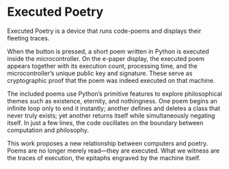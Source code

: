# Executed Poetry

Executed Poetry is a device that runs code-poems and displays their fleeting traces.

When the button is pressed, a short poem written in Python is executed inside the microcontroller. On the e-paper display, the executed poem appears together with its execution count, processing time, and the microcontroller’s unique public key and signature. These serve as cryptographic proof that the poem was indeed executed on that machine.

The included poems use Python’s primitive features to explore philosophical themes such as existence, eternity, and nothingness. One poem begins an infinite loop only to end it instantly; another defines and deletes a class that never truly exists; yet another returns itself while simultaneously negating itself. In just a few lines, the code oscillates on the boundary between computation and philosophy.

This work proposes a new relationship between computers and poetry. Poems are no longer merely read—they are executed. What we witness are the traces of execution, the epitaphs engraved by the machine itself.
